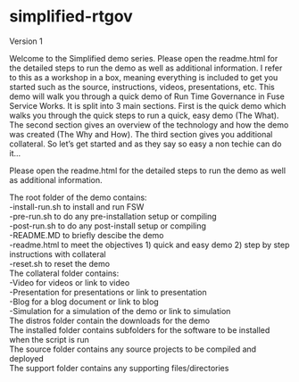 simplified-rtgov
================
  
Version 1  
  
Welcome to the Simplified demo series.  Please open the readme.html for the detailed steps to run the demo as well as additional information.  I refer to this as a workshop in a box, meaning everything is included to get you started such as the source, instructions, videos, presentations, etc. This demo will walk you through a quick demo of Run Time Governance in Fuse Service Works. It is split into 3 main sections. First is the quick demo which walks you through the quick steps to run a quick, easy demo (The What). The second section gives an overview of the technology and how the demo was created (The Why and How). The third section gives you additional collateral. So let’s get started and as they say so easy a non techie can do it...
  
Please open the readme.html for the detailed steps to run the demo as well as additional information.  
  
The root folder of the demo contains:  
-install-run.sh to install and run FSW  
-pre-run.sh to do any pre-installation setup or compiling  
-post-run.sh to do any post-install setup or compiling  
-README.MD to briefly descibe the demo  
-readme.html to meet the objectives 1) quick and easy demo 2) step by step instructions with collateral  
-reset.sh to reset the demo  
The collateral folder contains:  
-Video for videos or link to video  
-Presentation for presentations or link to presentation  
-Blog for a blog document or link to blog  
-Simulation for a simulation of the demo or link to simulation  
The distros folder contain the downloads for the demo  
The installed folder contains subfolders for the software to be installed when the script is run  
The source folder contains any source projects to be compiled and deployed  
The support folder contains any supporting files/directories  
